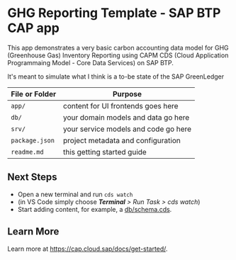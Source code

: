 # GHG Reporting Template - SAP BTP CAP app

This app demonstrates a very basic carbon accounting data model for GHG (Greenhouse Gas) Inventory Reporting using CAPM CDS (Cloud Application Programmaing Model - Core Data Services) on SAP BTP.

It's meant to simulate what I think is a to-be state of the SAP GreenLedger

File or Folder | Purpose
---------|----------
`app/` | content for UI frontends goes here
`db/` | your domain models and data go here
`srv/` | your service models and code go here
`package.json` | project metadata and configuration
`readme.md` | this getting started guide


## Next Steps

- Open a new terminal and run `cds watch` 
- (in VS Code simply choose _**Terminal** > Run Task > cds watch_)
- Start adding content, for example, a [db/schema.cds](db/schema.cds).


## Learn More

Learn more at https://cap.cloud.sap/docs/get-started/.
